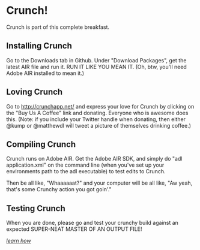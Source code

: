 Crunch!
=======

Crunch is part of this complete breakfast.

Installing Crunch
--------------

Go to the Downloads tab in Github. Under "Download Packages", get the latest AIR file and run it. RUN IT LIKE YOU MEAN IT. (Oh, btw, you'll need Adobe AIR installed to mean it.)

Loving Crunch
-------------

Go to http://crunchapp.net/ and express your love for Crunch by clicking on the "Buy Us A Coffee" link and donating. Everyone who is awesome does this. (Note: if you include your Twitter handle when donating, then either @kump or @matthewdl will tweet a picture of themselves drinking coffee.)

Compiling Crunch
-----------------

Crunch runs on Adobe AIR. Get the Adobe AIR SDK, and simply do "adl application.xml" on the command line (when you've set up your environments path to the adl executable) to test edits to Crunch. 

Then be all like, "Whaaaaaat?" and your computer will be all like, "Aw yeah, that's some Crunchy action you got goin'."

Testing Crunch
--------------

When you are done, please go and test your crunchy build against an expected SUPER-NEAT MASTER OF AN OUTPUT FILE!

*[learn how](tests)*